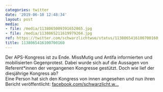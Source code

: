 ```yaml
---
categories: twitter
date: '2019-06-10 12:48:34'
layout: post
media:
- file: /media/1138065009391652865.jpg
- file: /media/1138065211619979264.jpg
ref: https://twitter.com/schwarzlichtwue/status/1138065416100700160
title: 1138065416100700160
---
```

Der APS-Kongress ist zu Ende. MissMutig und Antifa informierten und mobilisierten Gegenprotest. Dabei wurde sich auf die Aussagen von Referent\*innen der vergangenen Kongresse gestützt. Doch wie lief der diesjährige Kongress ab?  
Eine Person hat sich den Kongress von innen angesehen und nun ihren Bericht veröffentlicht:  [facebook.com/schwarzlicht.w…](https://www.facebook.com/schwarzlicht.wue/photos/a.194568367617878/587506158324095/?type=3&theater) 